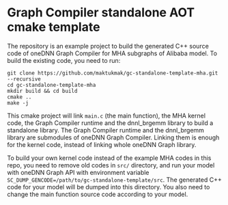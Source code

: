 # Graph Compiler standalone AOT cmake template

The repository is an example project to build the generated C++ source code of oneDNN Graph Compiler for MHA subgraphs of Alibaba model. To build the existing code, you need to run:

```
git clone https://github.com/maktukmak/gc-standalone-template-mha.git --recursive
cd gc-standalone-template-mha
mkdir build && cd build
cmake ..
make -j
```

This cmake project will link `main.c` (the main function), the MHA kernel code, the Graph Compiler runtime and the dnnl_brgemm library to build a standalone library. The Graph Compiler runtime and the dnnl_brgemm library are submodules of oneDNN Graph Compiler. Linking them is enough for the kernel code, instead of linking whole oneDNN Graph library.

To build your own kernel code instead of the example MHA codes in this repo, you need to remove old codes in `src/` directory, and run your model with oneDNN Graph API with environment variable `SC_DUMP_GENCODE=/path/to/gc-standalone-template/src`. The generated C++ code for your model will be dumped into this directory. You also need to change the main function source code according to your model. 
